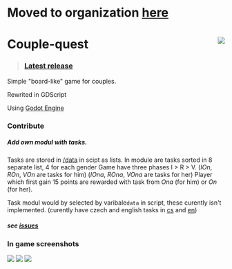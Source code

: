 # Moved to organization [here](../../../../Couple-quest/Couple-quest)
# Couple-quest <img src="hra.png" align="right">
>### [Latest release](https://github.com/Clonewayx/Couple-quest/releases/latest)

Simple "board-like" game for couples.

Rewrited in GDScript

Using [Godot Engine](https://godotengine.org/)


### Contribute
##### Add own modul with tasks.
Tasks are stored in [/data](/data) in scipt as lists.
In module are tasks sorted in 8 separate list, 4 for each gender
Game have three phases I > R > V. (_IOn_, _ROn_, _VOn_ are tasks for him) (_IOna_, _ROna_, _VOna_ are tasks for her)
Player which first gain 15 points are rewarded with task from _Ona_ (for him) or _On_ (for her).

Task modul would by selected by varibale`data` in script, these curently isn't implemented. (curently have czech and english tasks in [cs](/data/cs.gd) and [en](/data/en.gd))

##### see [issues](https://github.com/Clonewayx/Couple-quest/issues)

### In game screenshots

<img src="/screen_menu.png">
<img src="/screen_game.png">
<img src="/screen_end.png">
